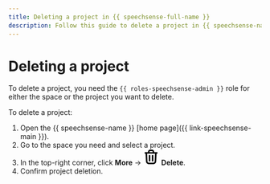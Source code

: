 ```yaml
---
title: Deleting a project in {{ speechsense-full-name }}
description: Follow this guide to delete a project in {{ speechsense-name }}.
---
```


# Deleting a project

To delete a project, you need the `{{ roles-speechsense-admin }}` role for either the space or the project you want to delete.

To delete a project:

1. Open the {{ speechsense-name }} [home page]({{ link-speechsense-main }}).
1. Go to the space you need and select a project.
1. In the top-right corner, click **More** → ![delete](../../../_assets/console-icons/trash-bin.svg) **Delete**.
1. Confirm project deletion.
